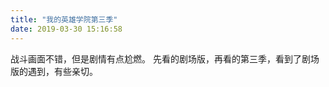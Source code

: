 ```yaml
---
title: "我的英雄学院第三季"
date: 2019-03-30 15:16:58
---
```


战斗画面不错，但是剧情有点尬燃。
先看的剧场版，再看的第三季，看到了剧场版的遇到，有些亲切。
